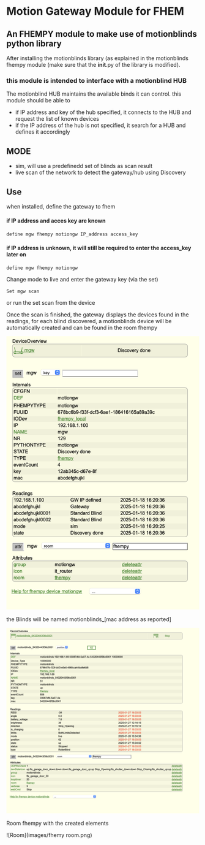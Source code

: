 # Motion Gateway Module for FHEM

## An FHEMPY module to make use of motionblinds python library

After installing the motionblinds library (as explained in the motionblinds fhempy module (make sure that the __init__.py of the library is modified).

### this module is intended to interface with a motionblind HUB

The motionblind HUB maintains the available binds it can control.
this module should be able to
+ if IP address and key of the hub specified, it connects to the HUB and request the list of known devices
+ if the IP address of the hub is not specified, it search for a HUB and defines it accordingly


## MODE
+ sim, will use a predefinedd set of blinds as scan result
+ live scan of the network to detect the gateway/hub using Discovery

  
## Use

when installed, define the gateway to fhem 

#### if IP address and acces key are known
    define mgw fhempy motiongw IP_address access_key

#### if IP address is unknown, it will still be required to enter the access_key later on
    define mgw fhempy motiongw


Change mode to live and enter the gateway key (via the set)

    Set mgw scan 

or run the set scan from the device

Once the scan is finished, the gateway displays the devices found in the readings, for each blind discovered, a motionblinds device will be automatically created and can be found in the room fhempy

![gateway reporting the devices](images/gateway.png)

the Blinds will be named motionblinds_[mac address as reported]

![Blind fhem device](images/motionblind.png)

Room fhempy with the created elements

![Room](images/fhemy room.png)
